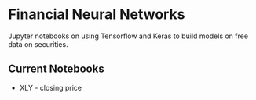 # Financial Neural Networks
Jupyter notebooks on using Tensorflow and Keras to build models on free data on securities.

## Current Notebooks
* XLY - closing price
